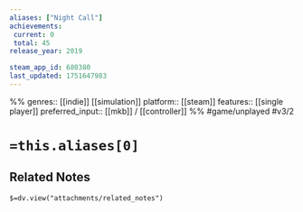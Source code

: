 ```yaml
---
aliases: ["Night Call"]
achievements:
 current: 0
 total: 45
release_year: 2019

steam_app_id: 680380
last_updated: 1751647983
---
```

%%
genres:: [[indie]] [[simulation]]
platform:: [[steam]]
features:: [[single player]]
preferred_input:: [[mkb]] / [[controller]]
%%
#game/unplayed
#v3/2

# `=this.aliases[0]`
## Related Notes
`$=dv.view("attachments/related_notes")`
